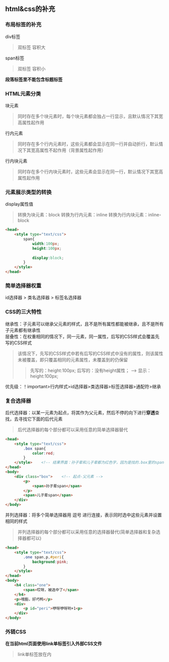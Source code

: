 ## html&css的补充

### 布局标签的补充

div标签
>双标签
>容积大

span标签
>双标签
>容积小

**段落标签里不能包含标题标签**

### HTML元素分类

块元素
>同时存在多个块元素时，每个块元素都会独占一行显示，且默认情况下其宽高属性起作用

行内元素
>同时存在多个行内元素时，这些元素都会显示在同一行并自动折行，默认情况下其宽高属性不起作用（背景属性起作用）

行内块元素
>同时存在多个行内块元素时，这些元素会显示在同一行，默认情况下其宽高属性起作用

### 元素展示类型的转换

display属性值
>转换为块元素：block
>转换为行内元素：inline	
>转换为行内块元素：inline-block

```html
<head>
	<style type="text/css">
		span{
			width:100px;
			height:100px;
			
			display:block;		
		}
	</style>
</head>  
```

### 简单选择器权重

id选择器 > 类名选择器 > 标签名选择器

### CSS的三大特性

继承性：子元素可以继承父元素的样式，且不是所有属性都能被继承，且不是所有子元素都有继承性  
层叠性：在权重相同的情况下，同一元素，同一属性，后写的CSS样式会覆盖先写的CSS样式
>该情况下，先写的CSS样式中若有后写的CSS样式中没有的属性，则该属性未被覆盖，即只覆盖相同的元素属性，未覆盖到的仍保留   
>> 先写的：height:100px;  后写的：没有height属性；   --> 显示：height:100px;

优先级：！important>行内样式>id选择器>类选择器>标签选择器>通配符>继承  

### 复合选择器

后代选择器：以某一元素为起点，将其作为父元素，然后不停的向下进行**穿透**查找，去寻找它下面的后代元素
>后代选择器的每个部分都可以采用任意的简单选择器替代

```html
<head>
	<style type="text/css">
		.box span{    
			color:red;		
		}	
	</style>    <!-- 结果界面：孙子辈和儿子辈都为红色字，因为是找的.box里的span，穿透性的找.box的子孙辈 -->	
</head>
<body>
	<div class="box">    <!-- 起点-父元素 -->
		<p>
			<span>孙子辈span</span>			
		</p>
		<span>儿子辈span</span>
	</div>
</body>
```

并列选择器：将多个简单选择器用 逗号 进行连接，表示同时选中这些元素并设置相同的样式
>并列选择器的每个部分都可以采用任意的选择器替代(简单选择器和复杂选择器都可以)

```html
<head>
	<style type="text/css">
		.one span,p,#peri{    
			background:pink;		
		}		
	</style>		
</head>
<body>
	<h4 class="one">
		<span>哎呀，被选中了</span>
	</h4>
	<p>哦豁，好巧鸭</p>
	<div>
		<p id="peri">咿呀咿呀哟+1<p>
	</div>
</body>
```

### 外链CSS

**在当前html页面使用link单标签引入外部CSS文件**
>link单标签放在<head>内<title>下

html文件：
```html
<head>
	<link rel="stylesheet" type="text/css" href="XXX.css" />    <!-- href的值使用相对路径 -->
</head>
```

css文件：  **注意外链CSS文件当中不需要写style标签**
```  
div{
	width:100px;
	height:100px;
	background-color:seagreeen;
}
```

### 行内CSS

将CSS代码写在具体的html标签上
>**style的内容不能手段换行**

```html
<html>
	<body>
		<div style="color:red;width:100px;height:50px;background-color:pink;">div标签</div>
		<!-- style="A;B;C;D" -->
	</body>
</html>
```

### CSS存放位置不同时的权重

!important可以将样式的权重提至最高（**感叹号是英文模式**）  
>p{color:pink!important;}

在没有!important的情况下，行内CSS的权重最高，而外链CSS和内嵌CSS的权重取决于各自所使用的选择器的权重
